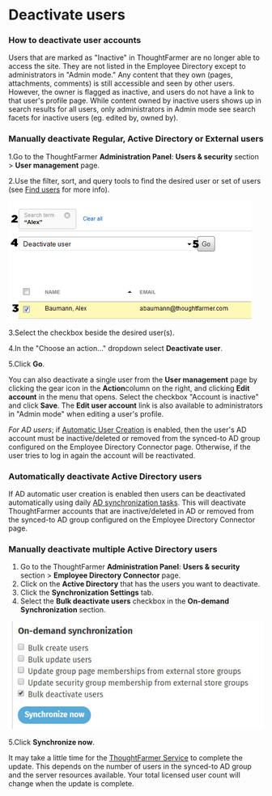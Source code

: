 # Deactivate users



### How to deactivate user accounts

Users that are marked as "Inactive" in ThoughtFarmer are no longer able to access the site. They are not listed in the Employee Directory except to administrators in "Admin mode." Any content that they own \(pages, attachments, comments\) is still accessible and seen by other users. However, the owner is flagged as inactive, and users do not have a link to that user's profile page. While content owned by inactive users shows up in search results for all users, only administrators in Admin mode see search facets for inactive users \(eg. edited by, owned by\).

### Manually deactivate Regular, Active Directory or External users

1.Go to the ThoughtFarmer **Administration Panel**: **Users & security** section &gt; **User management** page.

2.Use the filter, sort, and query tools to find the desired user or set of users \(see [Find users](find-users.md) for more info\).

![](../../.gitbook/assets/1%20%2810%29.png)

3.Select the checkbox beside the desired user\(s\).

4.In the "Choose an action..." dropdown select **Deactivate user**.

5.Click **Go**.

You can also deactivate a single user from the **User management** page by clicking the gear icon in the **Action**column on the right, and clicking **Edit account** in the menu that opens. Select the checkbox "Account is inactive" and click **Save**. The **Edit user account** link is also available to administrators in "Admin mode" when editing a user's profile.  
  
_For AD users_; if [Automatic User Creation](../activity-directory-integration/active-directory-basic-settings/) is enabled, then the user's AD account must be inactive/deleted or removed from the synced-to AD group configured on the Employee Directory Connector page. Otherwise, if the user tries to log in again the account will be reactivated.

### Automatically deactivate Active Directory users

If AD automatic user creation is enabled then users can be deactivated automatically using daily [AD synchronization tasks](../activity-directory-integration/). This will deactivate ThoughtFarmer accounts that are inactive/deleted in AD or removed from the synced-to AD group configured on the Employee Directory Connector page.

### Manually deactivate multiple Active Directory users

1. Go to the ThoughtFarmer **Administration Panel**: **Users & security** section &gt; **Employee Directory Connector** page.
2. Click on the **Active Directory** that has the users you want to deactivate.
3. Click the **Synchronization Settings** tab.
4. Select the **Bulk deactivate users** checkbox in the **On-demand Synchronization** section. 

![](../../.gitbook/assets/2%20%2822%29.jpg)

5.Click **Synchronize now**.

It may take a little time for the [ThoughtFarmer Service](../behind-the-scenes/thoughtfarmer-service.md) to complete the update. This depends on the number of users in the synced-to AD group and the server resources available. Your total licensed user count will change when the update is complete.  


